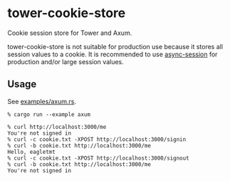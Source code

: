 # tower-cookie-store
Cookie session store for Tower and Axum.

tower-cookie-store is not suitable for production use because it stores all session values to a cookie.
It is recommended to use [async-session](https://docs.rs/async-session) for production and/or large session values.

## Usage
See [examples/axum.rs](examples/axum.rs).

```
% cargo run --example axum
```

```
% curl http://localhost:3000/me
You're not signed in
% curl -c cookie.txt -XPOST http://localhost:3000/signin
% curl -b cookie.txt http://localhost:3000/me
Hello, eagletmt
% curl -c cookie.txt -XPOST http://localhost:3000/signout
% curl -b cookie.txt http://localhost:3000/me
You're not signed in
```
